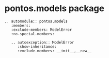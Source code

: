 # pontos.models package

```{eval-rst}
.. automodule:: pontos.models
   :members:
   :exclude-members: ModelError
   :no-special-members:

   .. autoexception:: ModelError
      :show-inheritance:
      :exclude-members: __init__,__new__
```
